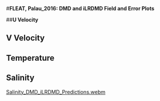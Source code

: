 #**FLEAT, Palau_2016: DMD and iLRDMD Field and Error Plots**

##**U Velocity**

## **V Velocity**

## **Temperature**

## **Salinity**

[Salinity_DMD_iLRDMD_Predictions.webm](https://github.com/vara-95/Palau_2016_/assets/61605177/f84303be-c09a-4bfb-a84e-8702eda40970)
